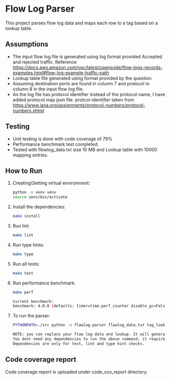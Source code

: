 # Flow Log Parser

This project parses flow log data and maps each row to a tag based on a lookup table.

## Assumptions

- The input flow log file is generated using log format provided Accepted and rejected traffic. Reference https://docs.aws.amazon.com/vpc/latest/userguide/flow-logs-records-examples.html#flow-log-example-traffic-path
- Lookup table file generated using format provided by the question.
- Assuming destination ports are found in column 7 and protocol in column 8 in the input flow log file.
- As the log file has protocol identifier instead of the protocol name, I have added protocol map json file. protcol-identifier taken from https://www.iana.org/assignments/protocol-numbers/protocol-numbers.xhtml

## Testing
- Unit testing is done with code coverage of 79%
- Performance benchmark test completed.
- Tested with flowlog_data.txt size 10 MB and Lookup table with 10000 mapping entries.


## How to Run

1. Creating\Setting virtual environment:
   ```sh
   python -m venv venv
   source venv/bin/activate

2. Install the dependencies:
   ```sh
   make install

3. Run lint:
   ```sh
   make lint

4. Run type hints:
   ```sh
   make type

5. Run all tests:
   ```sh
   make test

6. Run performance benchmark:
   ```sh
   make perf

   Current benchmark:
   benchmark: 4.0.0 (defaults: timer=time.perf_counter disable_gc=False min_rounds=5 min_time=0.000005 max_time=1.0 calibration_precision=10 warmup=False warmup_iterations=100000)

6. To run the parser:
   ```sh
   PYTHONPATH=./src python -m flowlog.parser flowlog_data.txt tag_lookup.csv
   
   NOTE: you can replace your flow log data and lookup. It will generate output file with tag and combination counts.
   You dont need any dependencies to run the above command, it requires only active virtual environment. 
   Dependencies are only for test, lint and type hint checks.


## Code coverage report
Code coverage report is uploaded under code_cov_report directory.


